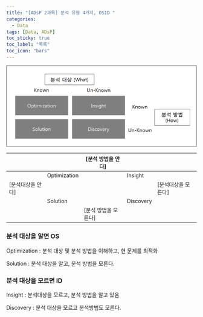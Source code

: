 ```yaml
---
title: "[ADsP 2과목] 분석 유형 4가지, OSID "
categories:
  - Data
tags: [Data, ADsP]
toc_sticky: true
toc_label: "목록"
toc_icon: "bars"
---
```


![Alt text](image-1.png)

|                   |              | [분석 방법을 안다]   |           |                     |
| ----------------- | ------------ | -------------------- | --------- | ------------------- |
|                   | Optimization |                      | Insight   |                     |
| [분석대상을 안다] |              |                      |           | [분석대상을 모른다] |
|                   | Solution     |                      | Discovery |                     |
|                   |              | [분석 방법을 모른다] |           |                     |

### 분석 대상을 알면 OS

Optimization : 분석 대상 및 분석 방법을 이해하고, 현 문제를 최적화

Solution : 분석 대상을 알고, 분석 방법을 모른다.

### 분석 대상을 모르면 ID

Insight : 분석대상을 모르고, 분석 방법을 알고 있음

Discovery : 분석 대상을 모르고 분석방법도 모른다.

